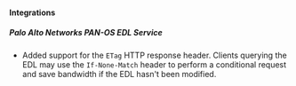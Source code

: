 
#### Integrations
##### Palo Alto Networks PAN-OS EDL Service
- Added support for the `ETag` HTTP response header. Clients querying the EDL may use the `If-None-Match` header to perform a conditional request and save bandwidth if the EDL hasn't been modified.
